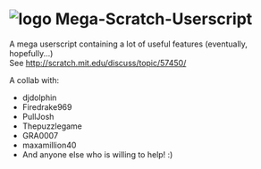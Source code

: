 ![logo](http://blue.gwiddle.org/img/MegaScratchUserscript65.png) Mega-Scratch-Userscript
=======================

A mega userscript containing a lot of useful features (eventually, hopefully...)  
See http://scratch.mit.edu/discuss/topic/57450/

A collab with:

 - djdolphin 
 - Firedrake969
 - PullJosh
 - Thepuzzlegame
 - GRA0007
 - maxamillion40
 - And anyone else who is willing to help! :)
